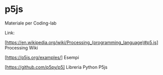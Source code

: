 # p5js

Materiale per Coding-lab

Link:

[https://en.wikipedia.org/wiki/Processing_(programming_language)#p5.js] Processing Wiki

[https://p5js.org/examples/] Esempi

[https://github.com/p5py/p5] Libreria Python P5js
